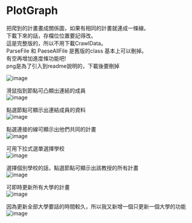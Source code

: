 # PlotGraph
把爬到的計畫畫成關係圖，如果有相同的計畫就連成一條線。  
下載下來的話，存檔位位置要記得改。  
這是完整版的，所以不用下載CrawlData。  
ParseFile 和 PaeseAllFile 是舊版的class 基本上可以刪掉。  
有空再增加進度條功能吧!  
png是為了引入到readme說明的，下載後要刪掉  

![image](https://github.com/pupumeme/PlotGraph/blob/master/1.png)

滑鼠指到節點可凸顯出連結的成員  
![image](https://github.com/pupumeme/PlotGraph/blob/master/2.png)

點選節點可顯示出連結成員的資料  
![image](https://github.com/pupumeme/PlotGraph/blob/master/3.png)

點選連接的線可顯示出他們共同的計畫  
![image](https://github.com/pupumeme/PlotGraph/blob/master/4.png)

可用下拉式選單選擇學校  
![image](https://github.com/pupumeme/PlotGraph/blob/master/5.png)

選擇個別學校的話，點選節點可顯示出該教授的所有計畫  
![image](https://github.com/pupumeme/PlotGraph/blob/master/6.png)

可即時更新所有大學的計畫  
![image](https://github.com/pupumeme/PlotGraph/blob/master/7.png)

因為更新全部大學要話的時間較久，所以我又新增一個只更新一個大學的功能  
![image](https://github.com/pupumeme/PlotGraph/blob/master/8.png)
